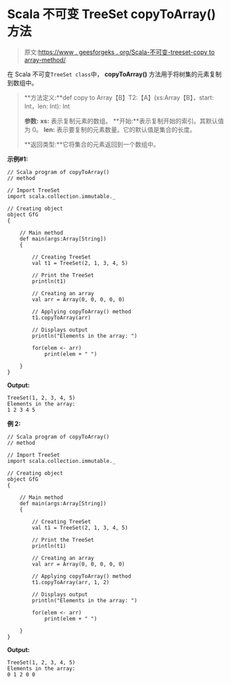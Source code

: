 # Scala 不可变 TreeSet copyToArray()方法

> 原文:[https://www . geesforgeks . org/Scala-不可变-treeset-copy to array-method/](https://www.geeksforgeeks.org/scala-immutable-treeset-copytoarray-method/)

在 Scala 不可变`TreeSet class`中， **copyToArray()** 方法用于将树集的元素复制到数组中。

> **方法定义:**def copy to Array【B】T2:【A】(xs:Array【B】，start: Int，len: Int): Int
> 
> **参数:**
> **xs:** 表示复制元素的数组。
> **开始:**表示复制开始的索引。其默认值为 0。
> **len:** 表示要复制的元素数量。它的默认值是集合的长度。
> 
> **返回类型:**它将集合的元素返回到一个数组中。

**示例#1:**

```
// Scala program of copyToArray() 
// method 

// Import TreeSet
import scala.collection.immutable._

// Creating object 
object GfG 
{ 

    // Main method 
    def main(args:Array[String]) 
    { 

        // Creating TreeSet
        val t1 = TreeSet(2, 1, 3, 4, 5) 

        // Print the TreeSet
        println(t1) 

        // Creating an array 
        val arr = Array(0, 0, 0, 0, 0)

        // Applying copyToArray() method  
        t1.copyToArray(arr)

        // Displays output 
        println("Elements in the array: ")

        for(elem <- arr)  
            print(elem + " ") 

    } 
} 
```

**Output:**

```
TreeSet(1, 2, 3, 4, 5)
Elements in the array: 
1 2 3 4 5

```

**例 2:**

```
// Scala program of copyToArray() 
// method 

// Import TreeSet
import scala.collection.immutable._

// Creating object 
object GfG 
{ 

    // Main method 
    def main(args:Array[String]) 
    { 

        // Creating TreeSet
        val t1 = TreeSet(2, 1, 3, 4, 5) 

        // Print the TreeSet
        println(t1) 

        // Creating an array 
        val arr = Array(0, 0, 0, 0, 0)

        // Applying copyToArray() method  
        t1.copyToArray(arr, 1, 2)

        // Displays output 
        println("Elements in the array: ")

        for(elem <- arr)  
            print(elem + " ") 

    } 
} 
```

**Output:**

```
TreeSet(1, 2, 3, 4, 5)
Elements in the array: 
0 1 2 0 0

```